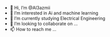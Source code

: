 - 👋 Hi, I’m @Al3azmii
- 👀 I’m interested in Ai and machine learning 
- 🌱 I’m currently studying Electrical Engineering 
- 💞️ I’m looking to collaborate on ...
- 📫 How to reach me ...

<!---
Al3azmii/Al3azmii is a ✨ special ✨ repository because its `README.md` (this file) appears on your GitHub profile.
You can click the Preview link to take a look at your changes.
--->
